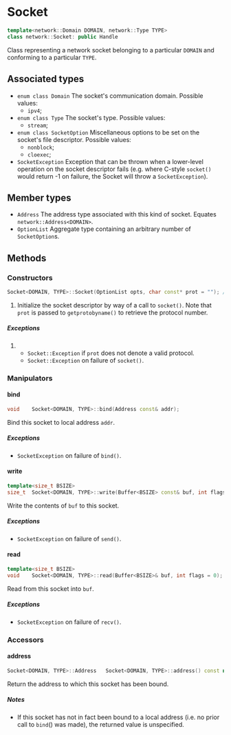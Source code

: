 # Socket
```cpp
template<network::Domain DOMAIN, network::Type TYPE>
class network::Socket: public Handle
```
Class representing a network socket belonging to a particular `DOMAIN` and conforming to a particular `TYPE`.

## Associated types
- `enum class Domain`
The socket's communication domain. Possible values:
	- `ipv4`;
- `enum class Type`
The socket's type. Possible values:
	- `stream`;
- `enum class SocketOption`
Miscellaneous options to be set on the socket's file descriptor. Possible values:
	- `nonblock`;
	- `cloexec`;
- `SocketException`	Exception that can be thrown when a lower-level operation on the socket descriptor fails (e.g. where C-style `socket()` would return -1 on failure, the Socket will throw a `SocketException`).

## Member types
- `Address`
The address type associated with this kind of socket. Equates `network::Address<DOMAIN>`.
- `OptionList`
Aggregate type containing an arbitrary number of `SocketOption`s.

## Methods
### Constructors
```cpp
Socket<DOMAIN, TYPE>::Socket(OptionList opts, char const* prot = ""); // 1
```
1. Initialize the socket descriptor by way of a call to `socket()`. Note that `prot` is passed to `getprotobyname()` to retrieve the protocol number.
##### Exceptions
1. 
	- `Socket::Exception` if `prot` does not denote a valid protocol.
	- `Socket::Exception` on failure of `socket()`.
### Manipulators
#### bind
```cpp
void	Socket<DOMAIN, TYPE>::bind(Address const& addr);
```
Bind this socket to local address `addr`.
##### Exceptions
- `SocketException` on failure of `bind()`.
#### write
```cpp
template<size_t BSIZE>
size_t	Socket<DOMAIN, TYPE>::write(Buffer<BSIZE> const& buf, int flags = 0);
```
Write the contents of `buf` to this socket.
##### Exceptions
- `SocketException` on failure of `send()`.
#### read
```cpp
template<size_t BSIZE>
void	Socket<DOMAIN, TYPE>::read(Buffer<BSIZE>& buf, int flags = 0);
```
Read from this socket into `buf`.
##### Exceptions
- `SocketException` on failure of `recv()`.
### Accessors
#### address
```cpp
Socket<DOMAIN, TYPE>::Address	Socket<DOMAIN, TYPE>::address() const noexcept;
```
Return the address to which this socket has been bound.
##### Notes
- If this socket has not in fact been bound to a local address (i.e. no prior call to `bind`() was made), the returned value is unspecified.